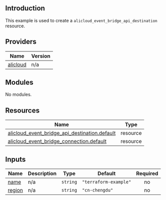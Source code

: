 ## Introduction

This example is used to create a `alicloud_event_bridge_api_destination` resource.

<!-- BEGIN_TF_DOCS -->
## Providers

| Name | Version |
|------|---------|
| <a name="provider_alicloud"></a> [alicloud](#provider\_alicloud) | n/a |

## Modules

No modules.

## Resources

| Name | Type |
|------|------|
| [alicloud_event_bridge_api_destination.default](https://registry.terraform.io/providers/aliyun/alicloud/latest/docs/resources/event_bridge_api_destination) | resource |
| [alicloud_event_bridge_connection.default](https://registry.terraform.io/providers/aliyun/alicloud/latest/docs/resources/event_bridge_connection) | resource |

## Inputs

| Name | Description | Type | Default | Required |
|------|-------------|------|---------|:--------:|
| <a name="input_name"></a> [name](#input\_name) | n/a | `string` | `"terraform-example"` | no |
| <a name="input_region"></a> [region](#input\_region) | n/a | `string` | `"cn-chengdu"` | no |
<!-- END_TF_DOCS -->    